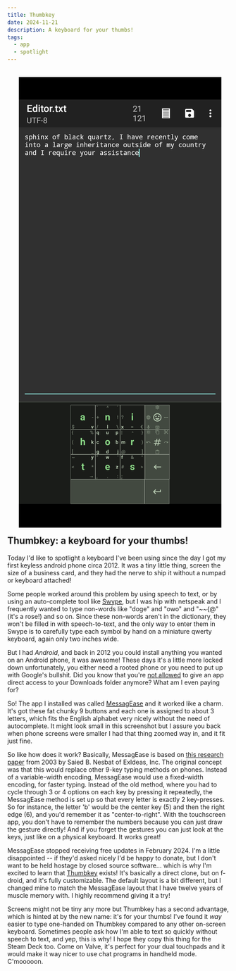 ```yaml
---
title: Thumbkey
date: 2024-11-21
description: A keyboard for your thumbs!
tags:
  - app
  - spotlight
---
```


<img src="thumbkey.png" alt="a phone screenshot, showing a text editor and an on-screen keyboard. the keyboard has large, square keys, with a 3 by 3 grid in the center and 5 additional keys along the bottom and right edges. the entered text reads 'sphinx of black quartz, I have recently come into a large inheritance outside of my country and I require your assistance', referring to the Nigerian Prince email scam cliche." style="float:right;margin:2ch">

## Thumbkey: a keyboard for your thumbs!

Today I'd like to spotlight a keyboard I've been using since the day I got my first keyless android phone circa 2012. It was a tiny little thing, screen the size of a business card, and they had the nerve to ship it without a numpad or keyboard attached!

Some people worked around this problem by using speech to text, or by using an auto-complete tool like [Swype](https://en.wikipedia.org/wiki/Swype), but I was hip with netspeak and I frequently wanted to type non-words like "doge" and "owo" and "~~\{@" (it's a rose!) and so on. Since these non-words aren't in the dictionary, they won't be filled in with speech-to-text, and the only way to enter them in Swype is to carefully type each symbol by hand on a miniature qwerty keyboard, again only two inches wide.

But I had _Android_, and back in 2012 you could install anything you wanted on an Android phone, it was awesome! These days it's a little more locked down unfortunately, you either need a rooted phone or you need to put up with Google's bullshit. Did you know that you're [not allowed](https://issuetracker.google.com/issues/256669329) to give an app direct access to your Downloads folder anymore? What am I even paying for?

So! The app I installed was called [MessagEase](https://en.wikipedia.org/wiki/MessagEase) and it worked like a charm. It's got these fat chunky 9 buttons and each one is assigned to about 3 letters, which fits the English alphabet very nicely without the need of autocomplete. It might look small in this screenshot but I assure you back when phone screens were smaller I had that thing zoomed way in, and it fit just fine.

So like how does it work? Basically, MessagEase is based on [this research paper](https://www.exideas.com/ME/ICMI2003Paper.pdf) from 2003 by Saied B. Nesbat of ExIdeas, Inc. The original concept was that this would replace other 9-key typing methods on phones. Instead of a variable-width encoding, MessagEase would use a fixed-width encoding, for faster typing. Instead of the old method, where you had to cycle through 3 or 4 options on each key by pressing it repeatedly, the MessagEase method is set up so that every letter is exactly 2 key-presses. So for instance, the letter 'b' would be the center key (5) and then the right edge (6), and you'd remember it as "center-to-right". With the touchscreen app, you don't have to remember the numbers because you can just draw the gesture directly! And if you forget the gestures you can just look at the keys, just like on a physical keyboard. It works great!

MessagEase stopped receiving free updates in February 2024. I'm a little disappointed -- if they'd asked nicely I'd be happy to donate, but I don't want to be held hostage by closed source software... which is why I'm excited to learn that [Thumbkey](https://f-droid.org/packages/com.dessalines.thumbkey/) exists! It's basically a direct clone, but on f-droid, and it's fully customizable. The default layout is a bit different, but I changed mine to match the MessagEase layout that I have twelve years of muscle memory with. I highly recommend giving it a try!

Screens might not be tiny any more but Thumbkey has a second advantage, which is hinted at by the new name: it's for your thumbs! I've found it *way* easier to type one-handed on Thumbkey compared to any other on-screen keyboard. Sometimes people ask how I'm able to text so quickly without speech to text, and yep, this is why! I hope they copy this thing for the Steam Deck too. Come on Valve, it's perfect for your dual touchpads and it would make it way nicer to use chat programs in handheld mode. C'mooooon.
